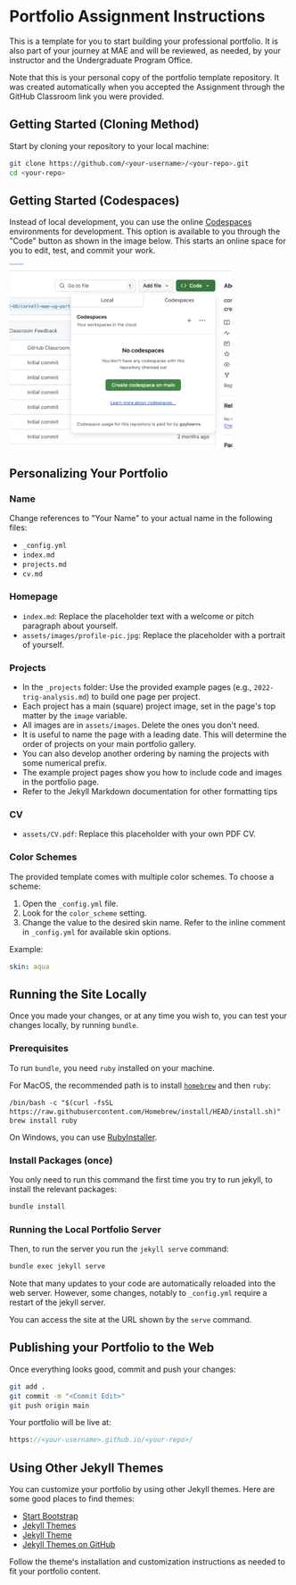 # Portfolio Assignment Instructions

This is a template for you to start building your professional portfolio. It is also part of your journey at MAE and will be reviewed, as needed, by your instructor and the Undergraduate Program Office.

Note that this is your personal copy of the portfolio template repository. It was created automatically when you accepted the Assignment through the GitHub Classroom link you were provided.

## Getting Started (Cloning Method)

Start by cloning your repository to your local machine:

```bash
git clone https://github.com/<your-username>/<your-repo>.git
cd <your-repo>
```

## Getting Started (Codespaces)

Instead of local development, you can use the online [Codespaces](https://github.com/features/codespaces) environments for development. This option is available to you through the "Code" button as shown in the image below. This starts an online space for you to edit, test, and commit your work.

<img src="assets/images/codespace-button.png" width="400" />

## Personalizing Your Portfolio

### Name

Change references to "Your Name" to your actual name in the following files:
- `_config.yml`
- `index.md`
- `projects.md`
- `cv.md`

### Homepage
- `index.md`: Replace the placeholder text with a welcome or pitch paragraph about yourself.
- `assets/images/profile-pic.jpg`: Replace the placeholder with a portrait of yourself.

### Projects
- In the `_projects` folder: Use the provided example pages (e.g., `2022-trig-analysis.md`) to build one page per project.
- Each project has a main (square) project image, set in the page's top matter by the `image` variable.
- All images are in `assets/images`. Delete the ones you don't need.
- It is useful to name the page with a leading date. This will determine the order of projects on your main portfolio gallery.
- You can also develop another ordering by naming the projects with some numerical prefix.
- The example project pages show you how to include code and images in the portfolio page.
- Refer to the Jekyll Markdown documentation for other formatting tips

### CV
- `assets/CV.pdf`: Replace this placeholder with your own PDF CV.

### Color Schemes

The provided template comes with multiple color schemes. To choose a scheme:

1. Open the `_config.yml` file.
2. Look for the `color_scheme` setting.
3. Change the value to the desired skin name. Refer to the inline comment in `_config.yml` for available skin options.


Example:
```yaml
skin: aqua
```

## Running the Site Locally

Once you made your changes, or at any time you wish to, you can test your changes locally, by running `bundle`.

### Prerequisites

To run `bundle`, you need `ruby` installed on your machine. 

For MacOS, the recommended path is to install [`homebrew`](https://brew.sh/) and then `ruby`:
```
/bin/bash -c "$(curl -fsSL https://raw.githubusercontent.com/Homebrew/install/HEAD/install.sh)"
brew install ruby
```

On Windows, you can use [RubyInstaller](https://rubyinstaller.org/).

### Install Packages (once)

You only need to run this command the first time you try to run jekyll, to install the relevant packages: 
```bash
bundle install
```

### Running the Local Portfolio Server
Then, to run the server you run the `jekyll serve` command:
```bash
bundle exec jekyll serve
```

Note that many updates to your code are automatically reloaded into the web server. However, some changes, notably to `_config.yml` require a restart of the jekyll server.

You can access the site at the URL shown by the `serve` command.

## Publishing your Portfolio to the Web

Once everything looks good, commit and push your changes:

```bash
git add .
git commit -m "<Commit Edit>"
git push origin main
```

Your portfolio will be live at:

```php
https://<your-username>.github.io/<your-repo>/
```

## Using Other Jekyll Themes

You can customize your portfolio by using other Jekyll themes. Here are some good places to find themes:

- [Start Bootstrap](https://startbootstrap.com/themes/jekyll/)
- [Jekyll Themes](https://jekyllthemes.io/)
- [Jekyll Theme](http://jekylltheme.org/)
- [Jekyll Themes on GitHub](https://github.com/topics/jekyll-theme)

Follow the theme's installation and customization instructions as needed to fit your portfolio content.
